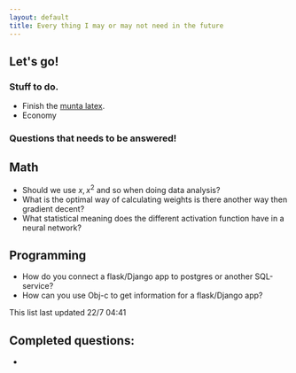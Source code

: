 ```yaml
---
layout: default
title: Every thing I may or may not need in the future
---
```



## Let's go!

### Stuff to do.

* Finish the [munta latex](https://www.sharelatex.com/project/592edbf359a8a3210557fb14).<br/>
* Economy



### Questions that needs to be answered!
## Math
* Should we use $x, x^{2}$ and so when doing data analysis?
* What is the optimal way of calculating weights is there another way then gradient decent?
* What statistical meaning does the different activation function have in a neural network?
## Programming
* How do you connect a flask/Django app to postgres or another SQL-service?
* How can you use Obj-c to get information for a flask/Django app?

This list last updated 22/7 04:41

## Completed questions:
*
